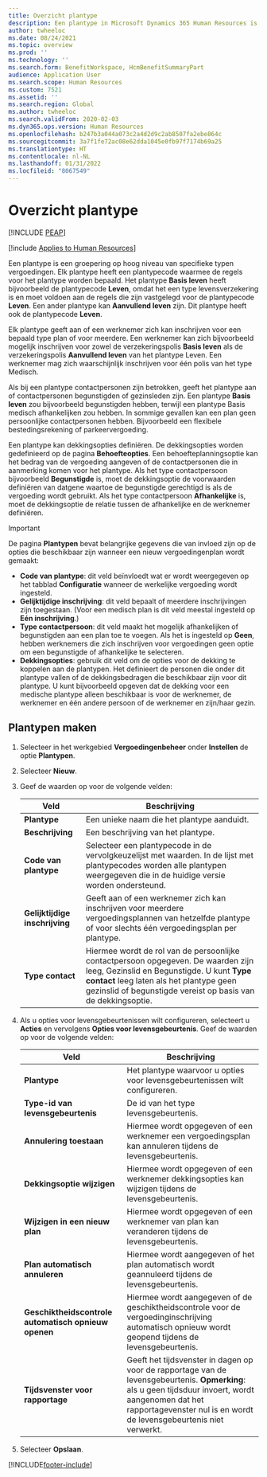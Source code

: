 ```yaml
---
title: Overzicht plantype
description: Een plantype in Microsoft Dynamics 365 Human Resources is een groepering op hoog niveau van specifieke typen vergoedingen.
author: twheeloc
ms.date: 08/24/2021
ms.topic: overview
ms.prod: ''
ms.technology: ''
ms.search.form: BenefitWorkspace, HcmBenefitSummaryPart
audience: Application User
ms.search.scope: Human Resources
ms.custom: 7521
ms.assetid: ''
ms.search.region: Global
ms.author: twheeloc
ms.search.validFrom: 2020-02-03
ms.dyn365.ops.version: Human Resources
ms.openlocfilehash: b247b3a044a073c2a4d2d9c2ab8507fa2ebe864c
ms.sourcegitcommit: 3a7f1fe72ac08e62dda1045e0fb97f7174b69a25
ms.translationtype: HT
ms.contentlocale: nl-NL
ms.lasthandoff: 01/31/2022
ms.locfileid: "8067549"
---
```

# <a name="plan-type-overview"></a>Overzicht plantype


[!INCLUDE [PEAP](../includes/peap-2.md)]

[!include [Applies to Human Resources](../includes/applies-to-hr.md)]

Een plantype is een groepering op hoog niveau van specifieke typen vergoedingen. Elk plantype heeft een plantypecode waarmee de regels voor het plantype worden bepaald. Het plantype **Basis leven** heeft bijvoorbeeld de plantypecode **Leven**, omdat het een type levensverzekering is en moet voldoen aan de regels die zijn vastgelegd voor de plantypecode **Leven**. Een ander plantype kan **Aanvullend leven** zijn. Dit plantype heeft ook de plantypecode **Leven**.

Elk plantype geeft aan of een werknemer zich kan inschrijven voor een bepaald type plan of voor meerdere. Een werknemer kan zich bijvoorbeeld mogelijk inschrijven voor zowel de verzekeringspolis **Basis leven** als de verzekeringspolis **Aanvullend leven** van het plantype Leven. Een werknemer mag zich waarschijnlijk inschrijven voor één polis van het type Medisch.

Als bij een plantype contactpersonen zijn betrokken, geeft het plantype aan of contactpersonen begunstigden of gezinsleden zijn. Een plantype **Basis leven** zou bijvoorbeeld begunstigden hebben, terwijl een plantype Basis medisch afhankelijken zou hebben. In sommige gevallen kan een plan geen persoonlijke contactpersonen hebben. Bijvoorbeeld een flexibele bestedingsrekening of parkeervergoeding.


Een plantype kan dekkingsopties definiëren. De dekkingsopties worden gedefinieerd op de pagina **Behoefteopties**. Een behoefteplanningsoptie kan het bedrag van de vergoeding aangeven of de contactpersonen die in aanmerking komen voor het plantype. Als het type contactpersoon bijvoorbeeld **Begunstigde** is, moet de dekkingsoptie de voorwaarden definiëren van datgene waartoe de begunstigde gerechtigd is als de vergoeding wordt gebruikt. Als het type contactpersoon **Afhankelijke** is, moet de dekkingsoptie de relatie tussen de afhankelijke en de werknemer definiëren. 

> [!IMPORTANT]
> De pagina **Plantypen** bevat belangrijke gegevens die van invloed zijn op de opties die beschikbaar zijn wanneer een nieuw vergoedingenplan wordt gemaakt:
>
> - **Code van plantype**: dit veld beïnvloedt wat er wordt weergegeven op het tabblad **Configuratie** wanneer de werkelijke vergoeding wordt ingesteld.  
> - **Gelijktijdige inschrijving**: dit veld bepaalt of meerdere inschrijvingen zijn toegestaan. (Voor een medisch plan is dit veld meestal ingesteld op **Eén inschrijving**.)
> - **Type contactpersoon**: dit veld maakt het mogelijk afhankelijken of begunstigden aan een plan toe te voegen. Als het is ingesteld op **Geen**, hebben werknemers die zich inschrijven voor vergoedingen geen optie om een begunstigde of afhankelijke te selecteren.
> - **Dekkingsopties**: gebruik dit veld om de opties voor de dekking te koppelen aan de plantypen. Het definieert de personen die onder dit plantype vallen of de dekkingsbedragen die beschikbaar zijn voor dit plantype. U kunt bijvoorbeeld opgeven dat de dekking voor een medische plantype alleen beschikbaar is voor de werknemer, de werknemer en één andere persoon of de werknemer en zijn/haar gezin.

## <a name="create-plan-types"></a>Plantypen maken

1. Selecteer in het werkgebied **Vergoedingenbeheer** onder **Instellen** de optie **Plantypen**.

2. Selecteer **Nieuw**.

3. Geef de waarden op voor de volgende velden:

   | Veld | Beschrijving |
   | --- | --- |
   | **Plantype** | Een unieke naam die het plantype aanduidt. |
   | **Beschrijving** | Een beschrijving van het plantype. |
   | **Code van plantype** | Selecteer een plantypecode in de vervolgkeuzelijst met waarden. In de lijst met plantypecodes worden alle plantypen weergegeven die in de huidige versie worden ondersteund. |
   | **Gelijktijdige inschrijving** | Geeft aan of een werknemer zich kan inschrijven voor meerdere vergoedingsplannen van hetzelfde plantype of voor slechts één vergoedingsplan per plantype. |
   | **Type contact** | Hiermee wordt de rol van de persoonlijke contactpersoon opgegeven. De waarden zijn leeg, Gezinslid en Begunstigde. U kunt **Type contact** leeg laten als het plantype geen gezinslid of begunstigde vereist op basis van de dekkingsoptie. |

4. Als u opties voor levensgebeurtenissen wilt configureren, selecteert u **Acties** en vervolgens **Opties voor levensgebeurtenis**. Geef de waarden op voor de volgende velden:

   | Veld | Beschrijving |
   | --- | --- |
   | **Plantype** | Het plantype waarvoor u opties voor levensgebeurtenissen wilt configureren. |
   | **Type-id van levensgebeurtenis** | De id van het type levensgebeurtenis. |
   | **Annulering toestaan** | Hiermee wordt opgegeven of een werknemer een vergoedingsplan kan annuleren tijdens de levensgebeurtenis. |
   | **Dekkingsoptie wijzigen** | Hiermee wordt opgegeven of een werknemer dekkingsopties kan wijzigen tijdens de levensgebeurtenis. |
   | **Wijzigen in een nieuw plan** | Hiermee wordt opgegeven of een werknemer van plan kan veranderen tijdens de levensgebeurtenis. |
   | **Plan automatisch annuleren** | Hiermee wordt aangegeven of het plan automatisch wordt geannuleerd tijdens de levensgebeurtenis. |
   | **Geschiktheidscontrole automatisch opnieuw openen** | Hiermee wordt aangegeven of de geschiktheidscontrole voor de vergoedinginschrijving automatisch opnieuw wordt geopend tijdens de levensgebeurtenis. |
   | **Tijdsvenster voor rapportage** | Geeft het tijdsvenster in dagen op voor de rapportage van de levensgebeurtenis. **Opmerking**: als u geen tijdsduur invoert, wordt aangenomen dat het rapportagevenster nul is en wordt de levensgebeurtenis niet verwerkt. |

5. Selecteer **Opslaan**. 


[!INCLUDE[footer-include](../includes/footer-banner.md)]
